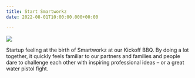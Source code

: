 ```yaml
---
title: Start Smartworkz
date: 2022-08-01T10:00:00.000+00:00

---
```

![](/images/logo.jpg)

Startup feeling at the birth of Smartworkz at our Kickoff BBQ. By doing a lot together, it quickly feels familiar to our partners and families and people dare to challenge each other with inspiring professional ideas – or a great water pistol fight.
